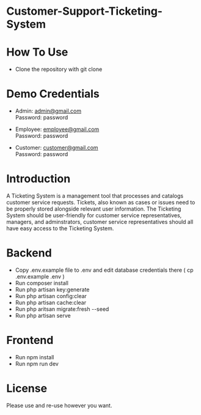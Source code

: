 # Customer-Support-Ticketing-System

# How To Use
- Clone the repository with git clone

# Demo Credentials
- Admin: admin@gmail.com
<br/> Password: password

- Employee: employee@gmail.com
<br/> Password: password

- Customer: customer@gmail.com
<br/> Password: password

# Introduction
  A Ticketing System is a management tool that processes and catalogs customer service requests. 
  Tickets, also known as cases or issues need to be properly stored alongside relevant user information.
  The Ticketing System should be user-friendly for customer service representatives, managers, 
  and adminstrators, customer service representatives should all have easy access to the Ticketing System.

# Backend
- Copy .env.example file to .env and edit database credentials there ( cp .env.example .env )
- Run composer install
- Run php artisan key:generate
- Run php artisan config:clear
- Run php artisan cache:clear
- Run php aritsan migrate:fresh --seed
- Run php artisan serve

# Frontend
- Run npm install
- Run npm run dev
 
 # License
 Please use and re-use however you want.
